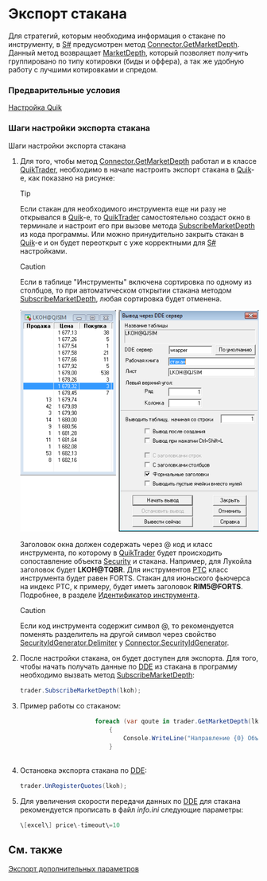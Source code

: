 # Экспорт стакана

Для стратегий, которым необходима информация о стакане по инструменту, в [S\#](StockSharpAbout.md) предусмотрен метод [Connector.GetMarketDepth](../api/StockSharp.Algo.Connector.GetMarketDepth.html). Данный метод возвращает [MarketDepth](../api/StockSharp.BusinessEntities.MarketDepth.html), который позволяет получить группировано по типу котировки (биды и оффера), а так же удобную работу с лучшими котировками и спредом. 

### Предварительные условия

[Настройка Quik](QuikSetup.md)

### Шаги настройки экспорта стакана

Шаги настройки экспорта стакана

1. Для того, чтобы метод [Connector.GetMarketDepth](../api/StockSharp.Algo.Connector.GetMarketDepth.html) работал и в классе [QuikTrader](../api/StockSharp.Quik.QuikTrader.html), необходимо в начале настроить экспорт стакана в [Quik](Quik.md)\-е, как показано на рисунке: 

   > [!TIP]
   > Если стакан для необходимого инструмента еще ни разу не открывался в [Quik](Quik.md)\-е, то [QuikTrader](../api/StockSharp.Quik.QuikTrader.html) самостоятельно создаст окно в терминале и настроит его при вызове метода [SubscribeMarketDepth](../api/StockSharp.Algo.Connector.SubscribeMarketDepth.html) из кода программы. Или можно принудительно закрыть стакан в [Quik](Quik.md)\-е и он будет переоткрыт с уже корректными для [S\#](StockSharpAbout.md) настройками. 

   > [!CAUTION]
   > Если в таблице "Инструменты" включена сортировка по одному из столбцов, то при автоматическом открытии стакана методом [SubscribeMarketDepth](../api/StockSharp.Algo.Connector.SubscribeMarketDepth.html), любая сортировка будет отменена. 

   ![quotes](../images/quote_dde.png)

   Заголовок окна должен содержать через @ код и класс инструмента, по которому в [QuikTrader](../api/StockSharp.Quik.QuikTrader.html) будет происходить сопоставление объекта [Security](../api/StockSharp.BusinessEntities.Security.html) и стакана. Например, для Лукойла заголовок будет **LKOH@TQBR**. Для инструментов [РТС](http://rts.ru/) класс инструмента будет равен FORTS. Стакан для июньского фьючерса на индекс РТС, к примеру, будет иметь заголовок **RIM5@FORTS**. Подробнее, в разделе [Идентификатор инструмента](SecurityId.md). 

   > [!CAUTION]
   > Если код инструмента содержит символ @, то рекомендуется поменять разделитель на другой символ через свойство [SecurityIdGenerator.Delimiter](../api/StockSharp.Algo.SecurityIdGenerator.Delimiter.html) у [Connector.SecurityIdGenerator](../api/StockSharp.Algo.Connector.SecurityIdGenerator.html). 
2. После настройки стакана, он будет доступен для экспорта. Для того, чтобы начать получать данные по [DDE](https://en.wikipedia.org/wiki/Dynamic_Data_Exchange) из стакана в программу необходимо вызвать метод [SubscribeMarketDepth](../api/StockSharp.Algo.Connector.SubscribeMarketDepth.html): 

   ```cs
   trader.SubscribeMarketDepth(lkoh);
   ```
3. Пример работы со стаканом: 

   ```cs
   					  	foreach (var qoute in trader.GetMarketDepth(lkoh))
   							{
   								Console.WriteLine("Направление {0} Объем {1} Цена {2}", qoute.OrderDirection, qoute.Volume, qoute.Price);
   							}
   					 
   ```
4. Остановка экспорта стакана по [DDE](https://en.wikipedia.org/wiki/Dynamic_Data_Exchange): 

   ```cs
   trader.UnRegisterQuotes(lkoh);
   ```
5. Для увеличения скорости передачи данных по [DDE](https://en.wikipedia.org/wiki/Dynamic_Data_Exchange) для стакана рекомендуется прописать в файл *info.ini* следующие параметры: 

   ```cs
   \[excel\] price\-timeout\=10
   ```

## См. также

[Экспорт дополнительных параметров](QuikExtendedInfoByDde.md)
